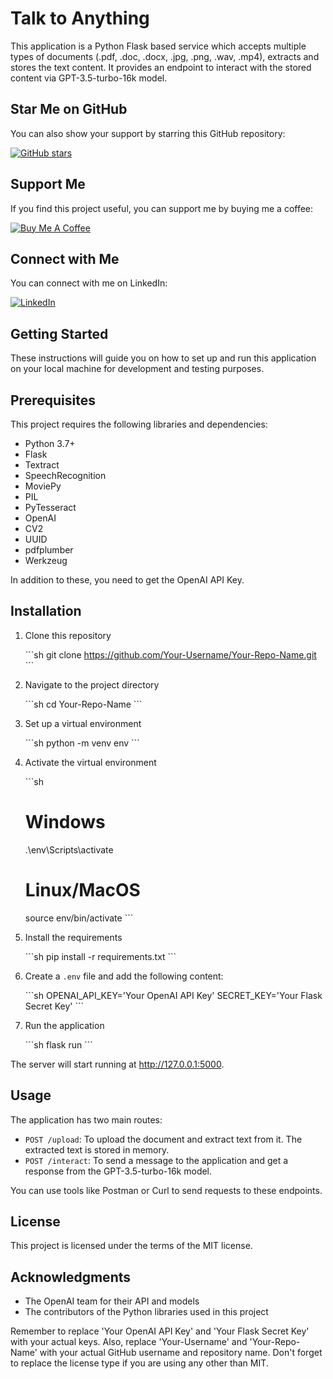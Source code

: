 # Talk to Anything

This application is a Python Flask based service which accepts multiple types of documents (.pdf, .doc, .docx, .jpg, .png, .wav, .mp4), extracts and stores the text content. It provides an endpoint to interact with the stored content via GPT-3.5-turbo-16k model.

## Star Me on GitHub

You can also show your support by starring this GitHub repository:

[![GitHub stars](https://img.shields.io/github/stars/Your-Username/Your-Repo-Name.svg?style=social&label=Star)](https://github.com/Your-Username/Your-Repo-Name)

## Support Me

If you find this project useful, you can support me by buying me a coffee:

[![Buy Me A Coffee](https://img.shields.io/badge/Buy%20Me%20A%20Coffee--yellow.svg?style=for-the-badge&logo=ko-fi)](https://www.buymeacoffee.com/xliu28x)

## Connect with Me

You can connect with me on LinkedIn:

[![LinkedIn](https://img.shields.io/badge/LinkedIn--blue.svg?style=for-the-badge&logo=linkedin)](https://www.linkedin.com/in/xu-liu-644666225/)


## Getting Started

These instructions will guide you on how to set up and run this application on your local machine for development and testing purposes.

## Prerequisites

This project requires the following libraries and dependencies:

- Python 3.7+
- Flask
- Textract
- SpeechRecognition
- MoviePy
- PIL
- PyTesseract
- OpenAI
- CV2
- UUID
- pdfplumber
- Werkzeug

In addition to these, you need to get the OpenAI API Key.

## Installation

1. Clone this repository

    \`\`\`sh
    git clone https://github.com/Your-Username/Your-Repo-Name.git
    \`\`\`

2. Navigate to the project directory

    \`\`\`sh
    cd Your-Repo-Name
    \`\`\`

3. Set up a virtual environment

    \`\`\`sh
    python -m venv env
    \`\`\`

4. Activate the virtual environment

    \`\`\`sh
    # Windows
    .\env\Scripts\activate

    # Linux/MacOS
    source env/bin/activate
    \`\`\`

5. Install the requirements

    \`\`\`sh
    pip install -r requirements.txt
    \`\`\`

6. Create a `.env` file and add the following content:

    \`\`\`sh
    OPENAI_API_KEY='Your OpenAI API Key'
    SECRET_KEY='Your Flask Secret Key'
    \`\`\`

7. Run the application

    \`\`\`sh
    flask run
    \`\`\`

The server will start running at http://127.0.0.1:5000.

## Usage

The application has two main routes:

- `POST /upload`: To upload the document and extract text from it. The extracted text is stored in memory.
- `POST /interact`: To send a message to the application and get a response from the GPT-3.5-turbo-16k model.

You can use tools like Postman or Curl to send requests to these endpoints.

## License

This project is licensed under the terms of the MIT license.

## Acknowledgments

- The OpenAI team for their API and models
- The contributors of the Python libraries used in this project

Remember to replace 'Your OpenAI API Key' and 'Your Flask Secret Key' with your actual keys. Also, replace 'Your-Username' and 'Your-Repo-Name' with your actual GitHub username and repository name. Don't forget to replace the license type if you are using any other than MIT.

